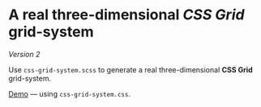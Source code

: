 # A real three-dimensional _CSS Grid_ grid-system

_Version 2_

Use `css-grid-system.scss` to generate a real three-dimensional **CSS Grid** grid-system.

[Demo](index.html) — using `css-grid-system.css`.